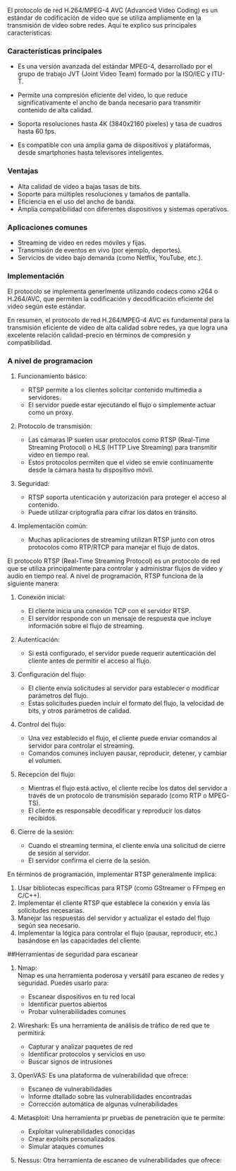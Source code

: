 
           
El protocolo de red H.264/MPEG-4 AVC (Advanced Video Coding) es un estándar de codificación de video que se utiliza ampliamente en la transmisión de
 video sobre redes. Aquí te explico sus principales características:

### Características principales

- Es una versión avanzada del estándar MPEG-4, desarrollado por el grupo de trabajo JVT (Joint Video Team) formado por la ISO/IEC y ITU-T.

- Permite una compresión eficiente del video, lo que reduce significativamente el ancho de banda necesario para transmitir contenido de alta calidad.

- Soporta resoluciones hasta 4K (3840x2160 píxeles) y tasa de cuadros hasta 60 fps.

- Es compatible con una amplia gama de dispositivos y plataformas, desde smartphones hasta televisores inteligentes.

### Ventajas

- Alta calidad de video a bajas tasas de bits.
- Soporte para múltiples resoluciones y tamaños de pantalla.
- Eficiencia en el uso del ancho de banda.
- Amplia compatibilidad con diferentes dispositivos y sistemas operativos.

### Aplicaciones comunes

- Streaming de video en redes móviles y fijas.
- Transmisión de eventos en vivo (por ejemplo, deportes).
- Servicios de video bajo demanda (como Netflix, YouTube, etc.).

### Implementación

El protocolo se implementa generlmente utilizando codecs como x264 o H.264/AVC, que permiten la codificación y decodificación eficiente del video según
 este estándar.


En resumen, el protocolo de red H.264/MPEG-4 AVC es fundamental para la transmisión eficiente de video de alta calidad sobre redes, ya que logra una
excelente relación calidad-precio en términos de compresión y compatibilidad.

### A nivel de programacion

1. Funcionamiento básico:
   - RTSP permite a los clientes solicitar contenido multimedia a servidores.
   - El servidor puede estar ejecutando el flujo o simplemente actuar como un proxy.

4. Protocolo de transmisión:

   - Las cámaras IP suelen usar protocolos como RTSP (Real-Time Streaming Protocol) o HLS (HTTP Live Streaming) para transmitir video en tiempo real.
   - Estos protocolos permiten que el video se envíe continuamente desde la cámara hasta tu dispositivo móvil.

5. Seguridad:
   - RTSP soporta utenticación y autorización para proteger el acceso al contenido.
   - Puede utilizar criptografía para cifrar los datos en tránsito.
   
6. Implementación común:
   - Muchas aplicaciones de streaming utilizan RTSP junto con otros protocolos como RTP/RTCP 
   para manejar el flujo de datos.

El protocolo RTSP (Real-Time Streaming Protocol) es un protocolo de red que se utiliza principalmente para controlar y administrar flujos de video y
 audio en tiempo real. A nivel de programación, RTSP funciona de la siguiente manera:

1. Conexión inicial:
   - El cliente inicia una conexión TCP con el servidor RTSP.
   - El servidor responde con un mensaje de respuesta que incluye información sobre el flujo de streaming.

2. Autenticación:
   - Si está configurado, el servidor puede requerir autenticación del cliente antes de permitir el acceso al flujo.

3. Configuración del flujo:
   - El cliente envía solicitudes al servidor para establecer o modificar parámetros del flujo.
   - Estas solicitudes pueden incluir el formato del flujo, la velocidad de bits, y otros parámetros de calidad.

4. Control del flujo:
   - Una vez establecido el flujo, el cliente puede enviar comandos al servidor para controlar el streaming.
   - Comandos comunes incluyen pausar, reproducir, detener, y cambiar el volumen.

5. Recepción del flujo:
   - Mientras el flujo está activo, el cliente recibe los datos del servidor a través de un protocolo de transmisión separado (como RTP o MPEG-TS).
   - El cliente es responsable decodificar y reproducir los datos recibidos.

6. Cierre de la sesión:
   - Cuando el streaming termina, el cliente envía una solicitud de cierre de sesión al servidor.
   - El servidor confirma el cierre de la sesión.

En términos de programación, implementar RTSP generalmente implica:

1. Usar bibliotecas específicas para RTSP (como GStreamer o FFmpeg en C/C++).
2. Implementar el cliente RTSP que establece la conexión y envía las solicitudes necesarias.
3. Manejar las respuestas del servidor y actualizar el estado del flujo según sea necesario.
4. Implementar la lógica para controlar el flujo (pausar, reproducir, etc.) basándose en las capacidades del cliente.


##Herramientas de seguridad para escanear 


                                                                                                                                                       
1. Nmap:                                                                                                                                               
   Nmap es una herramienta poderosa y versátil para escaneo de redes y seguridad. Puedes usarlo para:                                                  

   - Escanear dispositivos en tu red local
   - Identificar puertos abiertos
   - Probar vulnerabilidades comunes

2. Wireshark:
   Es una herramienta de análisis de tráfico de red que te permitirá:

   - Capturar y analizar paquetes de red
   - Identificar protocolos y servicios en uso
   - Buscar signos de intrusiones

3. OpenVAS:
   Es una plataforma de vulnerabilidad que ofrece:

   - Escaneo de vulnerabilidades
   - Informe dtallado sobre las vulnerabilidades encontradas
   - Corrección automática de algunas vulnerabilidades

4. Metasploit:
   Una herramienta pr pruebas de penetración que te permite:

   - Exploitar vulnerabilidades conocidas
   - Crear exploits personalizados
   - Simular ataques comunes

5. Nessus:
   Otra herramienta de escaneo de vulnerabilidades que ofrece:

